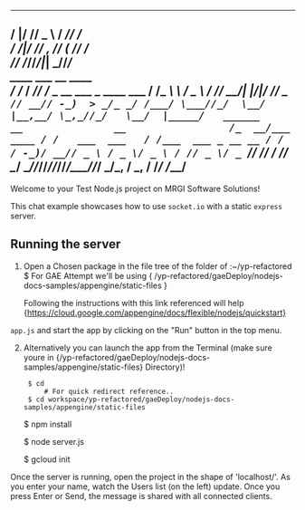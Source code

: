    __  ___ ___   _____ ____                                
  /  |/  // _ \ / ___//  _/                                
 / /|_/ // , _// (_ /_/ /                                  
/_/  /_//_/|_| \___//___/                                  
       ____       ___ __                            ____   
      / __/___   / _// /_ _    __ ___ _ ____ ___   / __/___
     _\ \ / _ \ / _// __/| |/|/ // _ `// __// -_)  > _/_ _/
    /___/ \___//_/  \__/ |__,__/ \_,_//_/   \__/  |_____/  
       ______           __               __                
      /_  __/___  ____ / /   ___  ___   / /___  ___ _ __ __
       / /  / -_)/ __// _ \ / _ \/ _ \ / // _ \/ _ `// // /
      /_/   \__/ \__//_//_//_//_/\___//_/ \___/\_, / \_, / 
                                              /___/ /___/  
---


Welcome to your Test Node.js project on MRGI Software Solutions!

This chat example showcases how to use `socket.io` with a static `express` server.

## Running the server

1) Open a Chosen package in the file tree of the folder of :~/yp-refactored $ 
    For GAE Attempt we'll be using { /yp-refactored/gaeDeploy/nodejs-docs-samples/appengine/static-files }
    
    Following the instructions with this link referenced will help {https://cloud.google.com/appengine/docs/flexible/nodejs/quickstart}
    
    

`app.js` and start the app by clicking on the "Run" button in the top menu.

2) Alternatively you can launch the app from the Terminal (make sure youre in {/yp-refactored/gaeDeploy/nodejs-docs-samples/appengine/static-files} Directory)!
    
        $ cd 
            # For quick redirect reference..
        $ cd workspace/yp-refactored/gaeDeploy/nodejs-docs-samples/appengine/static-files

    $ npm install

    $ node server.js
    
    $ gcloud init

Once the server is running, open the project in the shape of 'localhost/'. As you enter your name, watch the Users list (on the left) update. Once you press Enter or Send, the message is shared with all connected clients.
